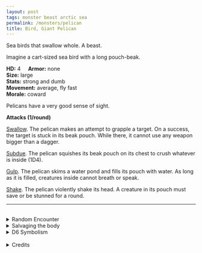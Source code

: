 ```yaml
---
layout: post
tags: monster beast arctic sea
permalink: /monsters/pelican
title: Bird, Giant Pelican
---
```


Sea birds that swallow whole. A beast.

Imagine a cart-sized sea bird with a long pouch-beak.

**HD:** 4  &nbsp; &nbsp;  **Armor:** none <br>
**Size:** large <br>
**Stats:** strong and dumb<br>
**Movement:** average, fly fast <br>
**Morale:** coward <br>

Pelicans have a very good sense of sight.

**Attacks (1/round)**

<ins>Swallow</ins>. The pelican makes an attempt to grapple a target. On a success, the target is stuck in its beak pouch. While there, it cannot use any weapon bigger than a dagger. 

<ins>Subdue</ins>. The pelican squishes its beak pouch on its chest to crush whatever is inside (1D4).

<ins>Gulp</ins>. The pelican skims a water pond and fills its pouch with water. As long as it is filled, creatures inside cannot breath or speak.

<ins>Shake</ins>. The pelican violently shake its head. A creature in its pouch must save or be stunned for a round.
<br>

---

<br> 

<details markdown="1">
<summary>Random Encounter</summary>
1. **Monster:** 1D8 giant pelican.
1. **Lair:** A seaside cliff nest full of guano, fishbones, giant eggs and maybe (1/6) a sailor's trinkets (valuable). <br>	&nbsp; OR <br>	**Omen:** Loud caw.
1. **Spoor:** A giant splatter of guano, still fresh.
1. **Tracks:** Bird in the horizon.
1. **Trace:** Fish bones at impossible places. 
1. **Trace:** A giant splatter of guano, dry.
</details>

<details markdown="1">
<summary>Salvaging the body</summary>

There's not much to salvage from a pelican beyond the meat. A single giant pelican is worth rations for 2 days.
</details>

<details markdown="1">
<summary>D6 Symbolism</summary>

In local cultures this beast is a symbol of ...

1. Boats
1. Food
1. Fishers
1. Stupidity
1. Travel
1. Sacred 
</details>

<br>

<details markdown="1">
<summary>Credits</summary>
From having run the [Sky Blind Spire](http://blog.trilemma.com/2016/04/the-sky-blind-spire.html). — SaltyGoo
</details>
